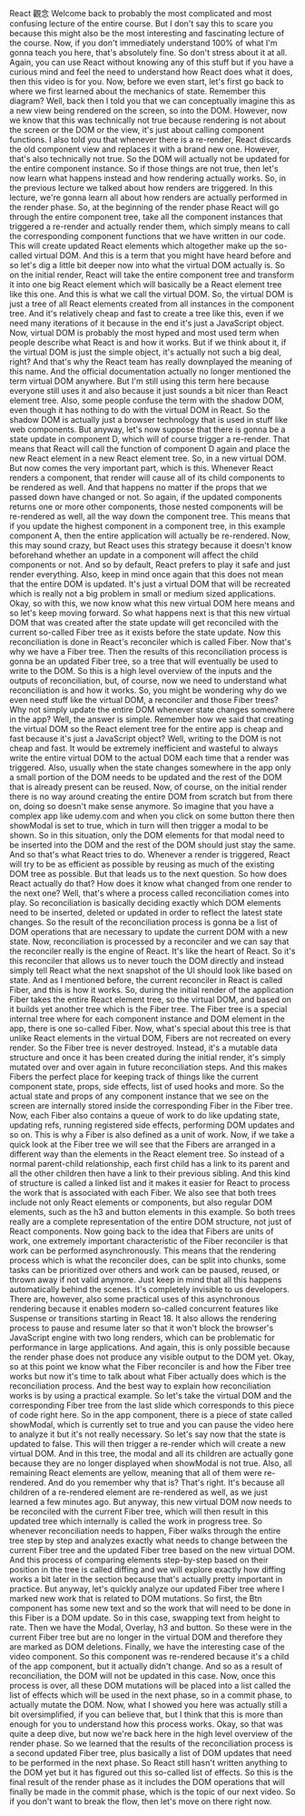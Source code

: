 React 觀念
Welcome back to probably the most complicated
and most confusing lecture of the entire course.
But I don't say this to scare you
because this might also be the most interesting
and fascinating lecture of the course.
Now, if you don't immediately understand 100%
of what I'm gonna teach you here, that's absolutely fine.
So don't stress about it at all.
Again, you can use React without knowing any of this stuff
but if you have a curious mind
and feel the need to understand how React does what it does,
then this video is for you.
Now, before we even start, let's first go back
to where we first learned about the mechanics of state.
Remember this diagram?
Well, back then I told you
that we can conceptually imagine this
as a new view being rendered on the screen, so into the DOM.
However, now we know that this was technically not true
because rendering is not about the screen or the DOM
or the view, it's just about calling component functions.
I also told you that whenever there is a re-render,
React discards the old component view
and replaces it with a brand new one.
However, that's also technically not true.
So the DOM will actually not be updated
for the entire component instance.
So if those things are not true, then let's now learn
what happens instead and how rendering actually works.
So, in the previous lecture we talked
about how renders are triggered.
In this lecture, we're gonna learn all about
how renders are actually performed in the render phase.
So, at the beginning of the render phase
React will go through the entire component tree,
take all the component instances that triggered a re-render
and actually render them, which simply means
to call the corresponding component functions
that we have written in our code.
This will create updated React elements
which altogether make up the so-called virtual DOM.
And this is a term that you might have heard before
and so let's dig a little bit deeper now
into what the virtual DOM actually is.
So on the initial render, React will
take the entire component tree and transform it
into one big React element which will
basically be a React element tree like this one.
And this is what we call the virtual DOM.
So, the virtual DOM is just a tree
of all React elements created
from all instances in the component tree.
And it's relatively cheap and fast to create a tree
like this, even if we need many iterations of it
because in the end it's just a JavaScript object.
Now, virtual DOM is probably the most hyped
and most used term when people describe
what React is and how it works.
But if we think about it, if the virtual DOM
is just the simple object,
it's actually not such a big deal, right?
And that's why the React team has really
downplayed the meaning of this name.
And the official documentation actually no longer
mentioned the term virtual DOM anywhere.
But I'm still using this term here
because everyone still uses it and also
because it just sounds a bit nicer than React element tree.
Also, some people confuse the term with the shadow DOM,
even though it has nothing to do
with the virtual DOM in React.
So the shadow DOM is actually just a browser technology
that is used in stuff like web components.
But anyway, let's now suppose
that there is gonna be a state update in component D,
which will of course trigger a re-render.
That means that React will call the function
of component D again and place the new React element
in a new React element tree.
So, in a new virtual DOM.
But now comes the very important part, which is this.
Whenever React renders a component,
that render will cause all of its child components
to be rendered as well.
And that happens no matter if the props
that we passed down have changed or not.
So again, if the updated components
returns one or more other components,
those nested components will be re-rendered as well,
all the way down the component tree.
This means that if you update the highest component
in a component tree, in this example component A,
then the entire application will actually be re-rendered.
Now, this may sound crazy, but React uses this strategy
because it doesn't know beforehand whether an update
in a component will affect the child components or not.
And so by default, React prefers to play it safe
and just render everything.
Also, keep in mind once again that this does not mean
that the entire DOM is updated.
It's just a virtual DOM that will be recreated
which is really not a big problem
in small or medium sized applications.
Okay, so with this, we now know what
this new virtual DOM here means
and so let's keep moving forward.
So what happens next is that
this new virtual DOM that was created
after the state update will get reconciled
with the current so-called Fiber tree
as it exists before the state update.
Now this reconciliation is done in React's reconciler
which is called Fiber.
Now that's why we have a Fiber tree.
Then the results of this reconciliation process
is gonna be an updated Fiber tree,
so a tree that will eventually be used to write to the DOM.
So this is a high level overview
of the inputs and the outputs of reconciliation,
but, of course, now we need to understand
what reconciliation is and how it works.
So, you might be wondering why do we even need stuff
like the virtual DOM, a reconciler and those Fiber trees?
Why not simply update the entire DOM
whenever state changes somewhere in the app?
Well, the answer is simple.
Remember how we said that creating the virtual DOM
so the React element tree for the entire app is cheap
and fast because it's just a JavaScript object?
Well, writing to the DOM is not cheap and fast.
It would be extremely inefficient
and wasteful to always write the entire virtual DOM
to the actual DOM each time that a render was triggered.
Also, usually when the state changes somewhere in the app
only a small portion of the DOM needs
to be updated and the rest of the DOM
that is already present can be reused.
Now, of course, on the initial render
there is no way around creating the entire DOM from scratch
but from there on, doing so doesn't make sense anymore.
So imagine that you have a complex app like udemy.com
and when you click on some button there
then showModal is set to true,
which in turn will then trigger a modal to be shown.
So in this situation, only the DOM elements
for that modal need to be inserted into the DOM
and the rest of the DOM should just stay the same.
And so that's what React tries to do.
Whenever a render is triggered,
React will try to be as efficient as possible
by reusing as much of the existing DOM tree as possible.
But that leads us to the next question.
So how does React actually do that?
How does it know what changed
from one render to the next one?
Well, that's where a process
called reconciliation comes into play.
So reconciliation is basically deciding exactly
which DOM elements need to be inserted, deleted
or updated in order to reflect the latest state changes.
So the result of the reconciliation process
is gonna be a list of DOM operations that are necessary
to update the current DOM with a new state.
Now, reconciliation is processed by a reconciler
and we can say that the reconciler
really is the engine of React.
It's like the heart of React.
So it's this reconciler that allows us
to never touch the DOM directly
and instead simply tell React what the next snapshot
of the UI should look like based on state.
And as I mentioned before, the current reconciler
in React is called Fiber, and this is how it works.
So, during the initial render of the application
Fiber takes the entire React element tree,
so the virtual DOM, and based on it
builds yet another tree which is the Fiber tree.
The Fiber tree is a special internal tree where
for each component instance and DOM element in the app,
there is one so-called Fiber.
Now, what's special about this tree
is that unlike React elements in the virtual DOM,
Fibers are not recreated on every render.
So the Fiber tree is never destroyed.
Instead, it's a mutable data structure
and once it has been created during the initial render,
it's simply mutated over and over again
in future reconciliation steps.
And this makes Fibers the perfect place for keeping track
of things like the current component state, props,
side effects, list of used hooks and more.
So the actual state and props of any component instance
that we see on the screen are internally stored
inside the corresponding Fiber in the Fiber tree.
Now, each Fiber also contains a queue of work to do
like updating state, updating refs,
running registered side effects,
performing DOM updates and so on.
This is why a Fiber is also defined as a unit of work.
Now, if we take a quick look at the Fiber tree
we will see that the Fibers are arranged in a different way
than the elements in the React element tree.
So instead of a normal parent-child relationship,
each first child has a link to its parent
and all the other children then have a link
to their previous sibling.
And this kind of structure is called a linked list
and it makes it easier for React to process the work
that is associated with each Fiber.
We also see that both trees include not only React elements
or components, but also regular DOM elements,
such as the h3 and button elements in this example.
So both trees really are a complete representation
of the entire DOM structure, not just of React components.
Now going back to the idea that Fibers are units of work,
one extremely important characteristic
of the Fiber reconciler is that work
can be performed asynchronously.
This means that the rendering process
which is what the reconciler does, can be split into chunks,
some tasks can be prioritized over others
and work can be paused, reused,
or thrown away if not valid anymore.
Just keep in mind
that all this happens automatically behind the scenes.
It's completely invisible to us developers.
There are, however, also some practical uses
of this asynchronous rendering
because it enables modern so-called concurrent features
like Suspense or transitions starting in React 18.
It also allows the rendering process
to pause and resume later so that
it won't block the browser's JavaScript engine
with two long renders, which can be problematic
for performance in large applications.
And again, this is only possible
because the render phase does not produce
any visible output to the DOM yet.
Okay, so at this point we know
what the Fiber reconciler is and how the Fiber tree works
but now it's time to talk about what Fiber actually does
which is the reconciliation process.
And the best way to explain how reconciliation works
is by using a practical example.
So let's take the virtual DOM
and the corresponding Fiber tree from the last slide
which corresponds to this piece of code right here.
So in the app component, there is a piece
of state called showModal, which is currently set to true
and you can pause the video here to analyze it
but it's not really necessary.
So let's say now that the state is updated to false.
This will then trigger a re-render
which will create a new virtual DOM.
And in this tree, the modal
and all its children are actually gone
because they are no longer displayed
when showModal is not true.
Also, all remaining React elements are yellow,
meaning that all of them were re-rendered.
And do you remember why that is?
That's right.
It's because all children of a re-rendered element
are re-rendered as well,
as we just learned a few minutes ago.
But anyway, this new virtual DOM now needs
to be reconciled with the current Fiber tree,
which will then result in this updated tree
which internally is called the work in progress tree.
So whenever reconciliation needs to happen,
Fiber walks through the entire tree step by step
and analyzes exactly what needs to change
between the current Fiber tree
and the updated Fiber tree based on the new virtual DOM.
And this process of comparing elements step-by-step
based on their position in the tree is called diffing
and we will explore exactly how diffing works
a bit later in the section
because that's actually pretty important in practice.
But anyway, let's quickly analyze our updated Fiber tree
where I marked new work that is related to DOM mutations.
So first, the Btn component has some new text
and so the work that will need to be done
in this Fiber is a DOM update.
So in this case, swapping text from height to rate.
Then we have the Modal, Overlay, h3 and button.
So these were in the current Fiber tree
but are no longer in the virtual DOM
and therefore they are marked as DOM deletions.
Finally, we have the interesting case
of the video component.
So this component was re-rendered because it's a child
of the app component, but it actually didn't change.
And so as a result of reconciliation,
the DOM will not be updated in this case.
Now, once this process is over, all these DOM mutations
will be placed into a list called the list of effects
which will be used in the next phase,
so in a commit phase, to actually mutate the DOM.
Now, what I showed you here was actually still
a bit oversimplified, if you can believe that,
but I think that this is more than enough
for you to understand how this process works.
Okay, so that was quite a deep dive, but now we're back here
in the high level overview of the render phase.
So we learned that the results of the reconciliation process
is a second updated Fiber tree, plus basically a list
of DOM updates that need to be performed in the next phase.
So React still hasn't written anything to the DOM yet
but it has figured out this so-called list of effects.
So this is the final result of the render phase
as it includes the DOM operations that will finally be made
in the commit phase, which is the topic of our next video.
So if you don't want to break the flow,
then let's move on there right now.